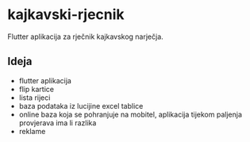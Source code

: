 # kajkavski-rjecnik
Flutter aplikacija za rječnik kajkavskog narječja.

## Ideja
  - flutter aplikacija
  - flip kartice
  - lista rijeci
  - baza podataka iz lucijine excel tablice
  - online baza koja se pohranjuje na mobitel, aplikacija tijekom paljenja provjerava ima li razlika
  - reklame
